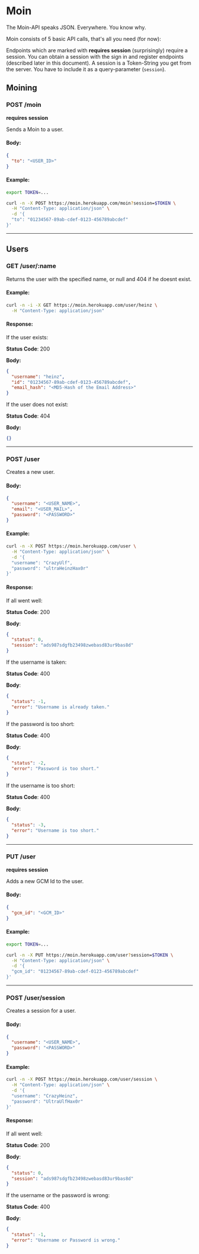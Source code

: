 # Moin

The Moin-API speaks JSON. Everywhere. You know why.

Moin consists of 5 basic API calls, that's all you need (for now):

Endpoints which are marked with **requires session** (surprisingly) require a session. You can obtain a session with the sign in and register endpoints (described later in this document).
A session is a Token-String you get from the server. You have to include it as a query-parameter (`session`).

## Moining

### POST /moin
**requires session**

Sends a Moin to a user.

#### Body:
```json
{
  "to": "<USER_ID>"
}
```

#### Example:
```bash
export TOKEN=...

curl -n -X POST https://moin.herokuapp.com/moin?session=$TOKEN \
  -H "Content-Type: application/json" \
  -d '{
  "to": "01234567-89ab-cdef-0123-456789abcdef"
}'

```
---

## Users

### GET /user/:name

Returns the user with the specified name, or null and 404 if he doesnt exist.

#### Example:

```bash
curl -n -i -X GET https://moin.herokuapp.com/user/heinz \
  -H "Content-Type: application/json"

```

#### Response:

If the user exists:

**Status Code**: 200

**Body:**
```json
{
  "username": "heinz",
  "id": "01234567-89ab-cdef-0123-456789abcdef",
  "email_hash": "<MD5-Hash of the Email Address>"
}
```

If the user does not exist:

**Status Code**: 404

**Body:**
```json
{}
```

---

### POST /user

Creates a new user.

#### Body:
```json
{
  "username": "<USER_NAME>",
  "email": "<USER_MAIL>",
  "password": "<PASSWORD>"
}

```
#### Example:

```bash
curl -n -X POST https://moin.herokuapp.com/user \
  -H "Content-Type: application/json" \
  -d '{
  "username": "CrazyUlf",
  "password": "ultraHeinzHax0r"
}'

```

#### Response:
If all went well:

**Status Code**: 200

**Body**:
```json
{
  "status": 0,
  "session": "ads987sdgfb23498zwebasd83ur9bas8d"
}
```

If the username is taken:

**Status Code**: 400

**Body**:
```json
{
  "status": -1,
  "error": "Username is already taken." 
}
```

If the password is too short:

**Status Code**: 400

**Body**:
```json
{
  "status": -2,
  "error": "Password is too short." 
}
```

If the username is too short:

**Status Code**: 400

**Body**:
```json
{
  "status": -3,
  "error": "Username is too short." 
}
```
---
### PUT /user
**requires session**

Adds a new GCM Id to the user.

#### Body:
```json
{
  "gcm_id": "<GCM_ID>"
}
```

#### Example:
```bash
export TOKEN=...

curl -n -X PUT https://moin.herokuapp.com/user?session=$TOKEN \
  -H "Content-Type: application/json" \
  -d '{
  "gcm_id": "01234567-89ab-cdef-0123-456789abcdef"
}'

```

---
### POST /user/session

Creates a session for a user.

#### Body:
```json
{
  "username": "<USER_NAME>",
  "password": "<PASSWORD>"  
}
```

#### Example:
```bash
curl -n -X POST https://moin.herokuapp.com/user/session \
  -H "Content-Type: application/json" \
  -d '{
  "username": "CrazyHeinz",
  "password": "UltraUlfHax0r"
}'

```

#### Response:
If all went well:

**Status Code**: 200

**Body**:
```json
{
  "status": 0,
  "session": "ads987sdgfb23498zwebasd83ur9bas8d"
}
```

If the username or the password is wrong:

**Status Code**: 400

**Body**:
```json
{
  "status": -1,
  "error": "Username or Password is wrong." 
}
```
